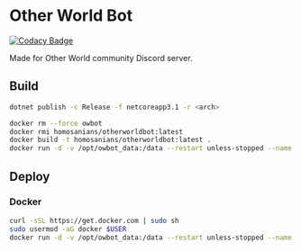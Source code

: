 # Other World Bot

[![Codacy Badge](https://app.codacy.com/project/badge/Grade/37156bf972d3435baae36087497d1bb5)](https://www.codacy.com?utm_source=github.com&amp;utm_medium=referral&amp;utm_content=Homosanians/OtherWorldBot&amp;utm_campaign=Badge_Grade)

Made for Other World community Discord server.

## Build

```bash
dotnet publish -c Release -f netcoreapp3.1 -r <arch>
```

```bash
docker rm --force owbot
docker rmi homosanians/otherworldbot:latest
docker build -t homosanians/otherworldbot:latest .
docker run -d -v /opt/owbot_data:/data --restart unless-stopped --name owbot homosanians/otherworldbot:latest
```

## Deploy

### Docker

```bash
curl -sSL https://get.docker.com | sudo sh
sudo usermod -aG docker $USER
docker run -d -v /opt/owbot_data:/data --restart unless-stopped --name owbot homosanians/otherworldbot:latest
```
